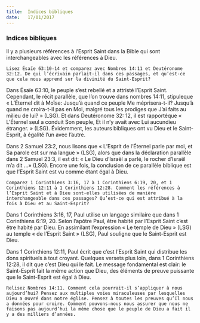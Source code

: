 ```yaml
---
title:  Indices bibliques
date:   17/01/2017
---
```


### Indices bibliques 

Il y a plusieurs références à l’Esprit Saint dans la Bible qui sont interchangeables avec les références à Dieu. 

`Lisez Ésaïe 63:10-14 et comparez avec Nombres 14:11 et Deutéronome 32:12. De qui l’écrivain parlait-il dans ces passages, et qu’est-ce que cela nous apprend sur la divinité du Saint-Esprit?` 

Dans Ésaïe 63:10, le peuple s’est rebellé et a attristé l’Esprit Saint. Cependant, le récit parallèle, que l’on trouve dans nombres 14:11, stipuleque « L’Éternel dit à Moïse: Jusqu’à quand ce peuple Me méprisera-t-il? Jusqu’à quand ne croira-t-il pas en Moi, malgré tous les prodiges que J’ai faits au milieu de lui? » (LSG). Et dans Deutéronome 32: 12, il est rapportéque « L’Éternel seul a conduit Son peuple, Et il n’y avait avec Lui aucundieu étranger. » (LSG). Évidemment, les auteurs bibliques ont vu Dieu et le Saint-Esprit, à égalité l’un avec l’autre.

Dans 2 Samuel 23:2, nous lisons que « L’Esprit de l’Éternel parle par moi, et Sa parole est sur ma langue » (LSG), alors que dans la déclaration parallèle dans 2 Samuel 23:3, il est dit: « Le Dieu d’Israël a parlé, le rocher d’Israël m’a dit …» (LSG). Encore une fois, la conclusion de ce parallèle biblique est que l’Esprit Saint est vu comme étant égal à Dieu. 

`Comparez 1 Corinthiens 3:16, 17 à 1 Corinthiens 6:19, 20, et 1 Corinthiens 12:11 à 1 Corinthiens 12:28. Comment les références à l’Esprit Saint et à Dieu sont-elles utilisées de manière interchangeable dans ces passages? Qu’est-ce qui est attribué à la fois à Dieu et au Saint-Esprit?` 

Dans 1 Corinthiens 3:16, 17, Paul utilise un langage similaire que dans 1 Corinthiens 6:19, 20. Selon l’apôtre Paul, être habité par l’Esprit Saint c’est être habité par Dieu. En assimilant l’expression « Le temple de Dieu » (LSG) au temple « de l’Esprit Saint » (LSG), Paul souligne que le Saint-Esprit est Dieu. 

Dans 1 Corinthiens 12:11, Paul écrit que c’est l’Esprit Saint qui distribue les dons spirituels à tout croyant. Quelques versets plus loin, dans 1 Corinthiens 12:28, il dit que c’est Dieu qui le fait. Le message fondamental est clair: le Saint-Esprit fait la même action que Dieu, des éléments de preuve puissante que le Saint-Esprit est égal à Dieu. 

`Relisez Nombres 14:11. Comment cela pourrait-il s’appliquer à nous aujourd’hui? Pensez aux multiples voies miraculeuses par lesquelles Dieu a œuvré dans notre église. Pensez à toutes les preuves qu’Il nous a données pour croire. Comment pouvons-nous nous assurer que nous ne faisons pas aujourd’hui la même chose que le peuple de Dieu a fait il y a des milliers d’années.` 